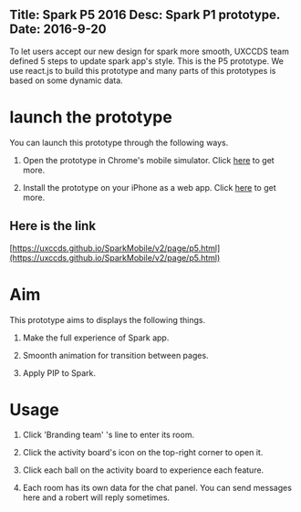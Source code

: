 Title: Spark P5 2016
Desc: Spark P1 prototype.
Date: 2016-9-20
---

To let users accept our new design for spark more smooth, UXCCDS team defined 5 steps to update spark app's style. This is the P5 prototype. We use react.js to build this prototype and many parts of this prototypes is based on some dynamic data.

# launch the prototype

You can launch this prototype through the following ways. 

1) Open the prototype in Chrome's mobile simulator. Click [here](../guide/chrome's-mobile-simulator.html) to get more.

2) Install the prototype on your iPhone as a web app. Click [here](../guide/install-web-app.html) to get more.

## Here is the link 

[https://uxccds.github.io/SparkMobile/v2/page/p5.html](https://uxccds.github.io/SparkMobile/v2/page/p5.html)

# Aim

This prototype aims to displays the following things.

1) Make the full experience of Spark app.

2) Smoonth animation for transition between pages.

3) Apply PIP to Spark.

# Usage

1) Click 'Branding team' 's line to enter its room.

2) Click the activity board's icon on the top-right corner to open it.

3) Click each ball on the activity board to experience each feature.

4) Each room has its own data for the chat panel. You can send messages here and a robert will reply sometimes.



